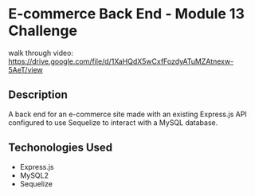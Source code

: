 # E-commerce Back End - Module 13 Challenge

walk through video: https://drive.google.com/file/d/1XaHQdX5wCxfFozdyATuMZAtnexw-5AeT/view

## Description
A back end for an e-commerce site made with an existing Express.js API configured to use Sequelize to interact with a MySQL database. 


## Techonologies Used
* Express.js
* MySQL2
* Sequelize
